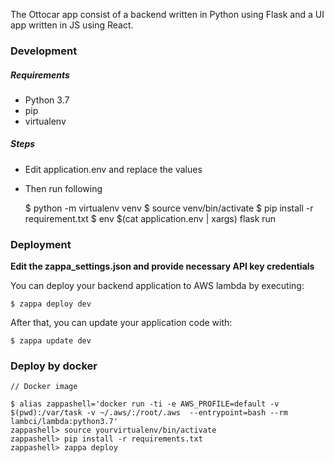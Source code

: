 The Ottocar app consist of a backend written in Python using Flask and a UI app written in JS using React.

### Development
##### Requirements
* Python 3.7
* pip
* virtualenv

##### Steps
* Edit application.env and replace the values
* Then run following



    $ python -m virtualenv venv
    $ source venv/bin/activate
    $ pip install -r requirement.txt
    $ env $(cat application.env | xargs) flask run


### Deployment

**Edit the zappa_settings.json and provide necessary API key credentials**

You can deploy your backend application to AWS lambda by executing:

	$ zappa deploy dev

After that, you can update your application code with:

	$ zappa update dev
### Deploy by docker
    // Docker image
    
    $ alias zappashell='docker run -ti -e AWS_PROFILE=default -v $(pwd):/var/task -v ~/.aws/:/root/.aws  --entrypoint=bash --rm lambci/lambda:python3.7'
    zappashell> source yourvirtualenv/bin/activate
    zappashell> pip install -r requirements.txt
    zappashell> zappa deploy
